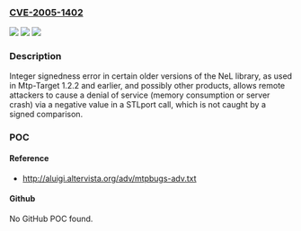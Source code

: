 ### [CVE-2005-1402](https://cve.mitre.org/cgi-bin/cvename.cgi?name=CVE-2005-1402)
![](https://img.shields.io/static/v1?label=Product&message=n%2Fa&color=blue)
![](https://img.shields.io/static/v1?label=Version&message=n%2Fa&color=blue)
![](https://img.shields.io/static/v1?label=Vulnerability&message=n%2Fa&color=brighgreen)

### Description

Integer signedness error in certain older versions of the NeL library, as used in Mtp-Target 1.2.2 and earlier, and possibly other products, allows remote attackers to cause a denial of service (memory consumption or server crash) via a negative value in a STLport call, which is not caught by a signed comparison.

### POC

#### Reference
- http://aluigi.altervista.org/adv/mtpbugs-adv.txt

#### Github
No GitHub POC found.

